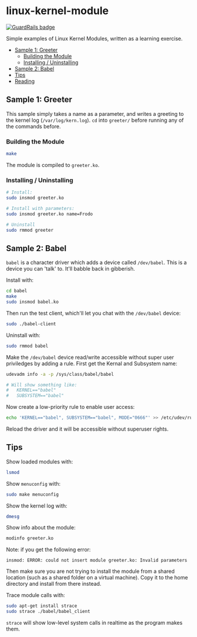 # linux-kernel-module

[![GuardRails badge](https://badges.production.guardrails.io/dwmkerr/linux-kernel-module.svg)](https://www.guardrails.io)

Simple examples of Linux Kernel Modules, written as a learning exercise.

<!-- vim-markdown-toc GFM -->

* [Sample 1: Greeter](#sample-1-greeter)
    * [Building the Module](#building-the-module)
    * [Installing / Uninstalling](#installing--uninstalling)
* [Sample 2: Babel](#sample-2-babel)
* [Tips](#tips)
* [Reading](#reading)

<!-- vim-markdown-toc -->

## Sample 1: Greeter

This sample simply takes a name as a parameter, and writes a greeting to the kernel log (`/var/log/kern.log`). `cd` into `greeter/` before running any of the commands before.

### Building the Module

```sh
make
```

The module is compiled to `greeter.ko`.

### Installing / Uninstalling

```sh
# Install:
sudo insmod greeter.ko

# Install with parameters:
sudo insmod greeter.ko name=Frodo

# Uninstall
sudo rmmod greeter
```

## Sample 2: Babel

`babel` is a character driver which adds a device called `/dev/babel`. This is a device you can 'talk' to. It'll babble back in gibberish.

Install with:

```sh
cd babel
make
sudo insmod babel.ko
```

Then run the test client, which'll let you chat with the `/dev/babel` device:

```sh
sudo ./babel-client
```

Uninstall with:

```sh
sudo rmmod babel
```

Make the `/dev/babel` device read/write accessible without super user priviledges by adding a rule. First get the Kernal and Subsystem name:

```sh
udevadm info -a -p /sys/class/babel/babel

# Will show something like:
#   KERNEL=="babel"
#   SUBSYSTEM=="babel"
```

Now create a low-priority rule to enable user access:

```sh
echo 'KERNEL=="babel", SUBSYSTEM=="babel", MODE="0666"' >> /etc/udev/rules.d/99-babel.rules
```

Reload the driver and it will be accessible without superuser rights.

## Tips

Show loaded modules with:

```sh
lsmod
```

Show `menuconfig` with:

```sh
sudo make menuconfig
```

Show the kernel log with:

```sh
dmesg
```

Show info about the module:

```sh
modinfo greeter.ko
```

Note: if you get the following error:

```
insmod: ERROR: could not insert module greeter.ko: Invalid parameters
```

Then make sure you are not trying to install the module from a shared location (such as a shared folder on a virtual machine). Copy it to the home directory and install from there instead.

Trace module calls with:

```sh
sudo apt-get install strace
sudo strace ./babel/babel_client
```

`strace` will show low-level system calls in realtime as the program makes them.
